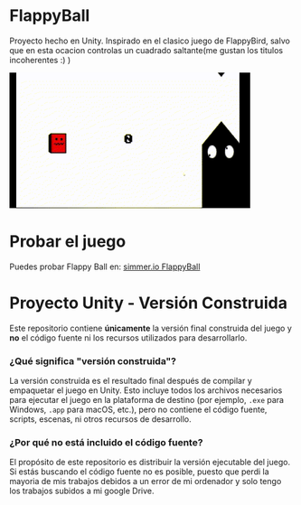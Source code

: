 # FlappyBall
Proyecto hecho en Unity. Inspirado en el clasico juego de FlappyBird, salvo que en esta ocacion controlas un cuadrado saltante(me gustan los titulos incoherentes :) )

![Demostración del Juego](Assets/flappyball.gif)

# Probar el juego
Puedes probar Flappy Ball en: [simmer.io FlappyBall](https://simmer.io/@Ephraim201/obviusly-flappyball)

# Proyecto Unity - Versión Construida

Este repositorio contiene **únicamente** la versión final construida del juego y **no** el código fuente ni los recursos utilizados para desarrollarlo.

### ¿Qué significa "versión construida"?
La versión construida es el resultado final después de compilar y empaquetar el juego en Unity. Esto incluye todos los archivos necesarios para ejecutar el juego en la plataforma de destino (por ejemplo, `.exe` para Windows, `.app` para macOS, etc.), pero no contiene el código fuente, scripts, escenas, ni otros recursos de desarrollo.

### ¿Por qué no está incluido el código fuente?
El propósito de este repositorio es distribuir la versión ejecutable del juego. Si estás buscando el código fuente no es posible, puesto que perdi la mayoria de mis trabajos debidos a un error de mi ordenador y solo tengo los trabajos subidos a mi google Drive.
